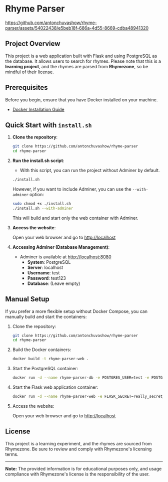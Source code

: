 # Rhyme Parser

https://github.com/antonchuvashow/rhyme-parser/assets/54022438/e5beb18f-686a-4d55-8669-cdba48941320


## Project Overview

This project is a web application built with Flask and using PostgreSQL as the database. It allows users to search for rhymes. Please note that this is a **learning project**, and the rhymes are parsed from **Rhymezone**, so be mindful of their license.

## Prerequisites

Before you begin, ensure that you have Docker installed on your machine.

- [Docker Installation Guide](https://docs.docker.com/get-docker/)

## Quick Start with `install.sh`

1. **Clone the repository**:

    ```bash
    git clone https://github.com/antonchuvashow/rhyme-parser
    cd rhyme-parser
    ```

2. **Run the install.sh script**:
    - With this script, you can run the project without Adminer by default. 
    ```bash
    ./install.sh
    ```
    However, if you want to include Adminer, you can use the `--with-adminer` option:

    ```bash
    sudo chmod +x ./install.sh
    ./install.sh --with-adminer
    ```
    This will build and start only the web container with Adminer.

3. **Access the website**:

    Open your web browser and go to [http://localhost](http://localhost)
4. **Accessing Adminer (Database Management)**:
   - Adminer is available at [http://localhost:8080](http://localhost:8080)
     - **System**: PostgreSQL
     - **Server**: localhost
     - **Username**: test
     - **Password**: test123
     - **Database**: (Leave empty)

## Manual Setup

If you prefer a more flexible setup without Docker Compose, you can manually build and start the containers:

1. Clone the repository:

    ```bash
    git clone https://github.com/antonchuvashow/rhyme-parser
    cd rhyme-parser
    ```

2. Build the Docker containers:

    ```bash
    docker build -t rhyme-parser-web .
    ```

3. Start the PostgreSQL container:

    ```bash
    docker run -d --name rhyme-parser-db -e POSTGRES_USER=test -e POSTGRES_PASSWORD=test123 -p 5432:5432 postgres
    ```

4. Start the Flask web application container:

    ```bash
    docker run -d --name rhyme-parser-web -e FLASK_SECRET=really_secret_key_close_your_eyes -e DB_USERNAME=test -e DB_PASSWORD=test123 -e DB_HOST=$(docker inspect -f '{{range .NetworkSettings.Networks}}{{.IPAddress}}{{end}}' rhyme-parser-db) -e DB_PORT=5432 -p 80:3000 rhyme-parser-web
    ```

5. Access the website:

    Open your web browser and go to [http://localhost](http://localhost)

## License

This project is a learning experiment, and the rhymes are sourced from Rhymezone. Be sure to review and comply with Rhymezone's licensing terms.

---

**Note:** The provided information is for educational purposes only, and usage compliance with Rhymezone's license is the responsibility of the user.
